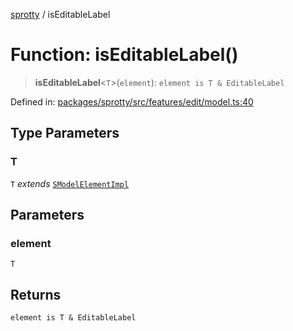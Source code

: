 
[sprotty](../globals) / isEditableLabel

# Function: isEditableLabel()

> **isEditableLabel**\<`T`\>(`element`): `element is T & EditableLabel`

Defined in: [packages/sprotty/src/features/edit/model.ts:40](https://github.com/eclipse-sprotty/sprotty/blob/f9b2433481cc27a1ac0c92d525a92039ae7f6c76/packages/sprotty/src/features/edit/model.ts#L40)

## Type Parameters

### T

`T` *extends* [`SModelElementImpl`](../Class.SModelElementImpl)

## Parameters

### element

`T`

## Returns

`element is T & EditableLabel`
